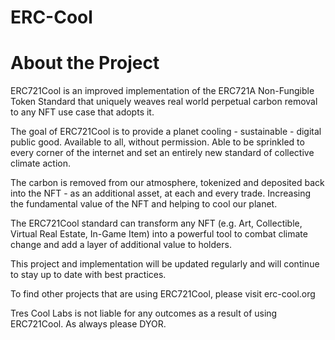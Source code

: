 # ERC-Cool

# About the Project
ERC721Cool is an improved implementation of the ERC721A Non-Fungible Token Standard that uniquely weaves real world perpetual carbon removal to any NFT use case that adopts it.

The goal of ERC721Cool is to provide a planet cooling - sustainable - digital public good. Available to all, without permission. Able to be sprinkled to every corner of the internet and set an entirely new standard of collective climate action.

The carbon is removed from our atmosphere, tokenized and deposited back into the NFT - as an additional asset, at each and every trade. Increasing the fundamental value of the NFT and helping to cool our planet.

The ERC721Cool standard can transform any NFT (e.g. Art, Collectible, Virtual Real Estate, In-Game Item) into a powerful tool to combat climate change and add a layer of additional value to holders.

This project and implementation will be updated regularly and will continue to stay up to date with best practices.

To find other projects that are using ERC721Cool, please visit erc-cool.org

Tres Cool Labs is not liable for any outcomes as a result of using ERC721Cool. As always please DYOR.
